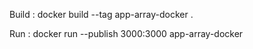 Build :
docker build --tag app-array-docker .

Run :
docker run --publish 3000:3000 app-array-docker